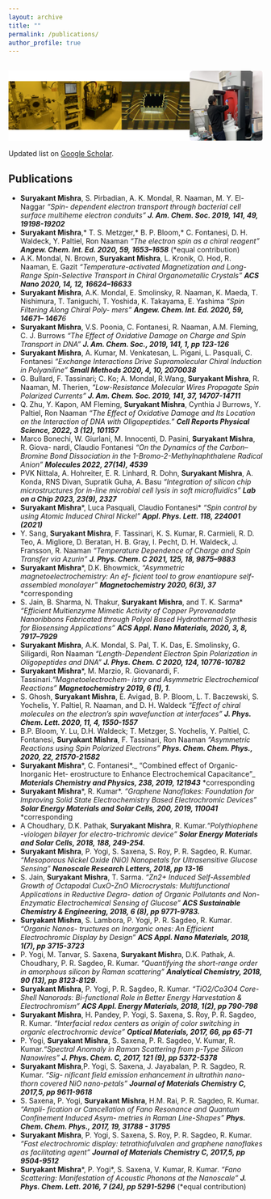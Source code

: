 ```yaml
---
layout: archive
title: ""
permalink: /publications/
author_profile: true
---
```

<br/><img src='/pics/cr.png' class='center'>

Updated list on [Google Scholar](https://scholar.google.com/citations?user=hwZgCGYAAAAJ&hl=en).

**Publications**
----
- **Suryakant Mishra**, S. Pirbadian, A. K. Mondal, R. Naaman, M. Y. El-Naggar _“Spin-
dependent electron transport through bacterial cell surface multiheme electron conduits”_
_**J. Am. Chem. Soc. 2019, 141, 49, 19198-19202**_
- **Suryakant Mishra**,* T. S. Metzger,* B. P. Bloom,* C. Fontanesi, D. H. Waldeck, Y.
Paltiel, Ron Naaman _“The electron spin as a chiral reagent”_
_**Angew. Chem. Int. Ed. 2020, 59, 1653–1658**_ (*equal contribution)
- A.K. Mondal, N. Brown, **Suryakant Mishra**, L. Kronik, O. Hod, R. Naaman, E.
Gazit _“Temperature-activated Magnetization and Long-Range Spin-Selective Transport
in Chiral Organometallic Crystals”_ _**ACS Nano 2020, 14, 12, 16624–16633**_
- **Suryakant Mishra**, A.K. Mondal, E. Smolinsky, R. Naaman, K. Maeda, T. Nishimura,
T. Taniguchi, T. Yoshida, K. Takayama, E. Yashima _“Spin Filtering Along Chiral Poly-
mers” **Angew. Chem. Int. Ed. 2020, 59, 14671– 1467**6_
- **Suryakant Mishra**, V.S. Poonia, C. Fontanesi, R. Naaman, A.M. Fleming, C. J.
Burrows _“The Effect of Oxidative Damage on Charge and Spin Transport in DNA” **J.
Am. Chem. Soc., 2019, 141, 1, pp 123-126**_
- **Suryakant Mishra**, A. Kumar, M. Venkatesan, L. Pigani, L. Pasquali, C. Fontanesi
_“Exchange Interactions Drive Supramolecular Chiral Induction in Polyaniline” **Small
Methods 2020, 4, 10, 2070038**_
- G. Bullard, F. Tassinari; C. Ko; A. Mondal, R.Wang, **Suryakant Mishra**, R. Naaman,
M. Therien, _“Low-Resistance Molecular Wires Propagate Spin Polarized Currents”_ _**J.
Am. Chem. Soc. 2019, 141, 37, 14707-14711**_
- Q. Zhu, Y. Kapon, AM Fleming, **Suryakant Mishra**, Cynthia J Burrows, Y. Paltiel,
Ron Naaman _“The Effect of Oxidative Damage and Its Location on the Interaction of
DNA with Oligopeptides.”_ _**Cell Reports Physical Science, 2022, 3 (12), 101157**_
- Marco Bonechi, W. Giurlani, M. Innocenti, D. Pasini, **Suryakant Mishra**, R. Giova-
nardi, Claudio Fontanesi _“On the Dynamics of the Carbon–Bromine Bond Dissociation
in the 1-Bromo-2-Methylnaphthalene Radical Anion”_ _**Molecules 2022, 27(14), 4539**_
-  PVK Nittala, A. Hohreiter, E. R. Linhard, R. Dohn, **Suryakant Mishra**, A. Konda,
RNS Divan, Supratik Guha, A. Basu _“Integration of silicon chip microstructures for
in-line microbial cell lysis in soft microfluidics”_ _**Lab on a Chip 2023, 23(9), 2327**_
- **Suryakant Mishra***, Luca Pasquali, Claudio Fontanesi* _“Spin control by using Atomic
Induced Chiral Nickel”_ _**Appl. Phys. Lett. 118, 224001 (2021)**_
- Y. Sang, **Suryakant Mishra**, F. Tassinari, K. S. Kumar, R. Carmieli, R. D. Teo, A.
Migliore, D. Beratan, H. B. Gray, I. Pecht, D. H. Waldeck, J. Fransson, R. Naaman
_“Temperature Dependence of Charge and Spin Transfer via Azurin”_ _**J. Phys. Chem.
C 2021, 125, 18, 9875–9883**_
- **Suryakant Mishra***, D.K. Bhowmick, _“Asymmetric magnetoelectrochemistry: An ef-
ficient tool to grow enantiopure self-assembled monolayer”_ _**Magnetochemistry 2020,
6(3), 37**_ *corresponding
-  S. Jain, B. Sharma, N. Thakur, **Suryakant Mishra**, and T. K. Sarma* _“Efficient
Multienzyme Mimetic Activity of Copper Pyrovanadate Nanoribbons Fabricated through
Polyol Based Hydrothermal Synthesis for Biosensing Applications”_ _**ACS Appl. Nano Materials, 2020, 3, 8, 7917–7929**_
-  **Suryakant Mishra**, A.K. Mondal, S. Pal, T. K. Das, E. Smolinsky, G. Siligardi, Ron
Naaman _“Length-Dependent Electron Spin Polarization in Oligopeptides and DNA”_
_**J. Phys. Chem. C 2020, 124, 10776-10782**_
- **Suryakant Mishra***, M. Marzio, R. Giovanardi, F. Tassinari._“Magnetoelectrochem-
istry and Asymmetric Electrochemical Reactions”_ _**Magnetochemistry 2019, 6 (1), 1**_.
- S. Ghosh, **Suryakant Mishra**, E. Avigad, B. P. Bloom, L. T. Baczewski, S. Yochelis,
Y. Paltiel, R. Naaman, and D. H. Waldeck _“Effect of chiral molecules on the electron’s
spin wavefunction at interfaces”_
_**J. Phys. Chem. Lett. 2020, 11, 4, 1550-1557**_
- B.P. Bloom, Y. Lu, D.H. Waldeck; T. Metzger, S. Yochelis, Y. Paltiel, C. Fontanesi,
**Suryakant Mishra**, F. Tassinari, Ron Naaman _“Asymmetric Reactions using Spin
Polarized Electrons”_ _**Phys. Chem. Chem. Phys., 2020, 22, 21570-21582**_
- **Suryakant Mishra***, C. Fontanesi*._ “Combined effect of Organic-Inorganic Het-
erostructure to Enhance Electrochemical Capacitance”_ _**Materials Chemistry and
Physics, 238, 2019, 121943**_ *corresponding
- **Suryakant Mishra***, R. Kumar*. _“Graphene Nanoflakes: Foundation for Improving
Solid State Electrochemistry Based Electrochromic Devices”_ _**Solar Energy Materials
and Solar Cells, 200, 2019, 110041**_ *corresponding
- A Choudhary, D.K. Pathak, **Suryakant Mishra**, R. Kumar._“Polythiophene -viologen
bilayer for electro-trichromic device”_
_**Solar Energy Materials and Solar Cells, 2018, 188, 249-254.**_
- **Suryakant Mishra**, P. Yogi, S. Saxena, S. Roy, P. R. Sagdeo, R. Kumar. _“Mesoporous
Nickel Oxide (NiO) Nanopetals for Ultrasensitive Glucose Sensing”_
_**Nanoscale Research Letters, 2018, pp 13-16**_
- S. Jain, **Suryakant Mishra**, T. Sarma. _“Zn2+ Induced Self-Assembled Growth of
Octapodal CuxO-ZnO Microcrystals: Multifunctional Applications in Reductive Degra-
dation of Organic Pollutants and Non-Enzymatic Electrochemical Sensing of Glucose”_
_**ACS Sustainable Chemistry & Engineering, 2018, 6 (8), pp 9771-9783.**_
- **Suryakant Mishra**, S. Lambora, P. Yogi, P. R. Sagdeo, R. Kumar. _“Organic Nanos-
tructures on Inorganic ones: An Efficient Electrochromic Display by Design”_
_**ACS Appl. Nano Materials, 2018, 1(7), pp 3715-3723**_
- P. Yogi, M. Tanvar, S. Saxena, **Suryakant Mishr**a, D.K. Pathak, A. Choudhary, P.
R. Sagdeo, R. Kumar. _“Quantifying the short-range order in amorphous silicon by
Raman scattering”_ _**Analytical Chemistry, 2018, 90 (13), pp 8123-8129**_.
- **Suryakant Mishra**, P. Yogi, P. R. Sagdeo, R. Kumar. _“TiO2/Co3O4 Core-Shell
Nanorods: Bi-functional Role in Better Energy Harvestation & Electrochromism”_
_**ACS Appl. Energy Materials, 2018, 1(2), pp 790-798**_
- **Suryakant Mishra**, H. Pandey, P. Yogi, S. Saxena, S. Roy, P. R. Sagdeo, R. Kumar.
_“Interfacial redox centers as origin of color switching in organic electrochromic device”_
_**Optical Materials, 2017, 66, pp 65-71**_
- P. Yogi, **Suryakant Mishra**, S. Saxena, P. R. Sagdeo, V. Kumar, R. Kumar._“Spectral
Anomaly in Raman Scattering from p-Type Silicon Nanowires”_
_**J. Phys. Chem. C, 2017, 121 (9), pp 5372-5378**_
- **Suryakant Mishra**,P. Yogi, S. Saxena, J. Jayabalan, P. R. Sagdeo, R. Kumar. _“Sig-
nificant field emission enhancement in ultrathin nano-thorn covered NiO nano-petals”_
_**Journal of Materials Chemistry C, 2017,5, pp 9611-9618**_
- S. Saxena, P. Yogi, **Suryakant Mishra**, H.M. Rai, P. R. Sagdeo, R. Kumar. _“Ampli-
fication or Cancellation of Fano Resonance and Quantum Confinement Induced Asym-
metries in Raman Line-Shapes”_ _**Phys. Chem. Chem. Phys., 2017, 19, 31788 -
31795**_
- **Suryakant Mishra**, P. Yogi, S. Saxena, S. Roy, P. R. Sagdeo, R. Kumar. _“Fast
electrochromic display: tetrathiofulvalen and graphene nanoflakes as facilitating agent”_
_**Journal of Materials Chemistry C, 2017,5, pp 9504-9512**_
- **Suryakant Mishra***, P. Yogi*, S. Saxena, V. Kumar, R. Kumar. _“Fano Scattering:
Manifestation of Acoustic Phonons at the Nanoscale”_
_**J. Phys. Chem. Lett. 2016, 7 (24), pp 5291-5296**_ (*equal contribution)
